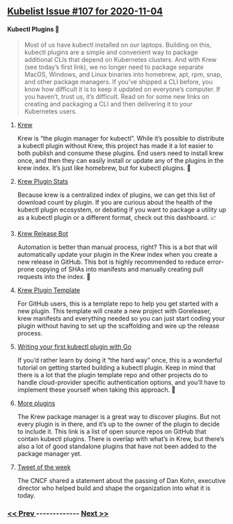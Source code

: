 ## [Kubelist Issue #107 for 2020-11-04](https://kubelist.com/issue/107)

#### Kubectl Plugins 🔌

> Most of us have kubectl installed on our laptops. Building on this, kubectl plugins are a simple and convenient way to package additional CLIs that depend on Kubernetes clusters. And with Krew (see today’s first link), we no longer need to package separate MacOS, Windows, and Linux binaries into homebrew, apt, rpm, snap, and other package managers. If you’ve shipped a CLI before, you know how difficult it is to keep it updated on everyone’s computer. If you haven’t, trust us, it’s difficult. Read on for some new links on creating and packaging a CLI and then delivering it to your Kubernetes users.

1. [Krew](https://krew.sigs.k8s.io/)

    Krew is “the plugin manager for kubectl”. While it’s possible to distribute a kubectl plugin without Krew, this project has made it a lot easier to both publish and consume these plugins. End users need to install krew once, and then they can easily install or update any of the plugins in the krew index. It’s just like homebrew, but for kubectl plugins. 🐙
1. [Krew Plugin Stats](https://datastudio.google.com/u/0/reporting/f74370a0-adcf-4cec-b7bd-a58c638948f5/page/Ufl7)

    Because krew is a centralized index of plugins, we can get this list of download count by plugin. If you are curious about the health of the kubectl plugin ecosystem, or debating if you want to package a utility up as a kubectl plugin or a different format, check out this dashboard. 📈
1. [Krew Release Bot](https://github.com/rajatjindal/krew-release-bot)

    Automation is better than manual process, right? This is a bot that will automatically update your plugin in the Krew index when you create a new release in GitHub. This bot is highly recommended to reduce error-prone copying of SHAs into manifests and manually creating pull requests into the index. 🤖
1. [Krew Plugin Template](https://github.com/replicatedhq/krew-plugin-template)

    For GitHub users, this is a template repo to help you get started with a new plugin. This template will create a new project with Goreleaser, krew manifests and everything needed so you can just start coding your plugin without having to set up the scaffolding and wire up the release process.
1. [Writing your first kubectl plugin with Go](https://bmuschko.com/blog/writing-your-first-kubectl-plugin/)

    If you’d rather learn by doing it “the hard way” once, this is a wonderful tutorial on getting started building a kubectl plugin. Keep in mind that there is a lot that the plugin template repo and other projects do to handle cloud-provider specific authentication options, and you’ll have to implement these yourself when taking this approach. 📝
1. [More plugins](https://github.com/topics/kubectl-plugins)

    The Krew package manager is a great way to discover plugins. But not every plugin is in there, and it’s up to the owner of the plugin to decide to include it. This link is a list of open source repos on GitHub that contain kubectl plugins. There is overlap with what’s in Krew, but there’s also a lot of good standalone plugins that have not been added to the package manager yet.	
1. [Tweet of the week](https://twitter.com/CloudNativeFdn/status/1323599287612284928)

    The CNCF shared a statement about the passing of Dan Kohn, executive director who helped build and shape the organization into what it is today.

### [ << Prev ](kubelist-106.md) ------------- [ Next >> ](kubelist-108.md)